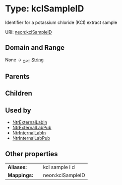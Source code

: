 
# Type: kclSampleID


Identifier for a potassium chloride (KCl) extract sample

URI: [neon:kclSampleID](https://data.neonscience.org/kclSampleID)


## Domain and Range

None ->  <sub>OPT</sub> [String](types/String.md)

## Parents


## Children


## Used by

 * [NtrExternalLabIn](NtrExternalLabIn.md)
 * [NtrExternalLabPub](NtrExternalLabPub.md)
 * [NtrInternalLabIn](NtrInternalLabIn.md)
 * [NtrInternalLabPub](NtrInternalLabPub.md)

## Other properties

|  |  |  |
| --- | --- | --- |
| **Aliases:** | | kcl sample i d |
| **Mappings:** | | neon:kclSampleID |

